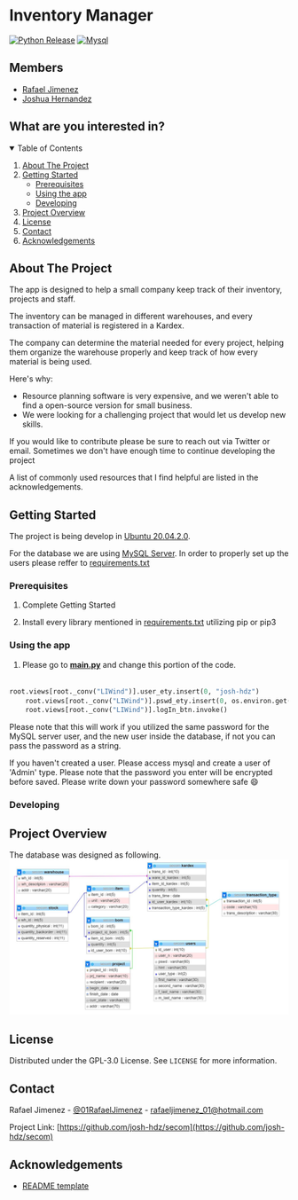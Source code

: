# Inventory Manager
[![Python Release](https://img.shields.io/badge/python-3.16-informational?style=for-the-badge&logo=python)](https://www.python.org/)
[![Mysql](https://img.shields.io/badge/MySQL-informational?style=for-the-badge&logo=firebase)](https://www.mysql.com/)


## Members
- [Rafael Jimenez](https://github.com/rafaeljimenez01)
- [Joshua Hernandez](https://github.com/josh-hdz)


## What are you interested in?
<details open="open">
  <summary>Table of Contents</summary>
  <ol>
    <li>
      <a href="#about-the-project">About The Project</a>
    </li>
    <li>
      <a href="#getting-started">Getting Started</a>
      <ul>
        <li><a href="#prerequisites">Prerequisites</a></li>
        <li><a href="#using-the-app">Using the app</a></li>
        <li><a href="#developing">Developing</a></li>
      </ul>
    </li>
    <li><a href="#project-overview">Project Overview</a></li>
    <li><a href="#license">License</a></li>
    <li><a href="#contact">Contact</a></li>
    <li><a href="#acknowledgements">Acknowledgements</a></li>
  </ol>
</details>




## About The Project


The app is designed to help a small company keep track of their inventory, projects and staff.

The inventory can be managed in different warehouses, and every transaction of material is registered in a Kardex.

The company can determine the material needed for every project, helping them organize the warehouse properly and keep track of how every material is being used.

Here's why:
* Resource planning software is very expensive, and we weren't able to find a open-source version for small business.
* We were looking for a challenging project that would let us develop new skills.

If you would like to contribute please be sure to reach out via Twitter or email. Sometimes we don't have enough time to continue developing the project

A list of commonly used resources that I find helpful are listed in the acknowledgements.

## Getting Started
The project is being develop in [Ubuntu 20.04.2.0](https://ubuntu.com/download/desktop).

For the database we are using [MySQL Server](https://www.digitalocean.com/community/tutorials/how-to-install-mysql-on-ubuntu-20-04). In order to properly set up the users please reffer to [requirements.txt](requirements.txt)

### Prerequisites

1. Complete Getting Started

2. Install every library mentioned in [requirements.txt](requirements.txt) utilizing pip or pip3


### Using the app
1. Please go to [__main.py__](src/__main__.py) and change this portion of the code.
```python

root.views[root._conv("LIWind")].user_ety.insert(0, "josh-hdz")
    root.views[root._conv("LIWind")].pswd_ety.insert(0, os.environ.get("DB_PSWD"))
    root.views[root._conv("LIWind")].logIn_btn.invoke()

```
Please note that this will work if you utilized the same password for the MySQL server user, and the new user inside the database, if not you can pass the password as a string.

If you haven't created a user. Please access mysql and create a user of 'Admin' type. Please note that the password you enter will be encrypted before saved. Please write down your password somewhere safe :smile:
 
### Developing 


## Project Overview

The database was designed as following.
![Database_secom](src/assets/imgs/database_secom.JPG)


## License

Distributed under the GPL-3.0 License. See `LICENSE` for more information.

## Contact

Rafael Jimenez - [@01RafaelJimenez](https://https://twitter.com/01RafaelJimenez) - rafaeljimenez_01@hotmail.com

Project Link: [https://github.com/josh-hdz/secom](https://github.com/josh-hdz/secom)

## Acknowledgements
* [README template](https://github.com/othneildrew/Best-README-Template)